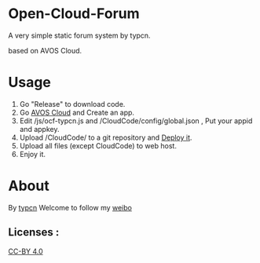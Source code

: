Open-Cloud-Forum
================

A very simple static forum system by typcn.

based on AVOS Cloud.

Usage
================

1. Go "Release" to download code.
2. Go [AVOS Cloud](https://cn.avoscloud.com) and Create an app.
3. Edit /js/ocf-typcn.js and /CloudCode/config/global.json , Put your appid and appkey.
4. Upload /CloudCode/ to a git repository and [Deploy it](https://cn.avoscloud.com/docs/cloud_code_guide.html#部署代码).
5. Upload all files (except CloudCode) to web host.
6. Enjoy it.


About
================
By [typcn](http://blog.eqoe.cn)
Welcome to follow my [weibo](http://weibo.com/typcn)

Licenses : 
-------------
[CC-BY 4.0](http://creativecommons.org/licenses/by/4.0/)
